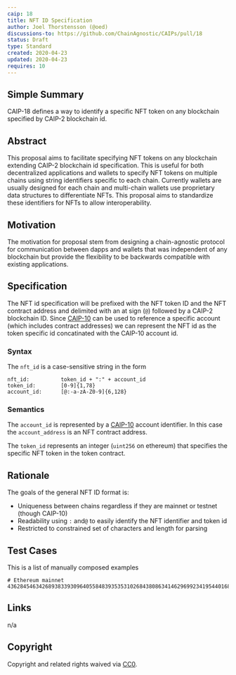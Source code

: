 ```yaml
---
caip: 18
title: NFT ID Specification
author: Joel Thorstensson (@oed)
discussions-to: https://github.com/ChainAgnostic/CAIPs/pull/18
status: Draft
type: Standard
created: 2020-04-23
updated: 2020-04-23
requires: 10
---
```


## Simple Summary

CAIP-18 defines a way to identify a specific NFT token on any blockchain specified by CAIP-2 blockchain id.

## Abstract

This proposal aims to facilitate specifying NFT tokens on any blockchain extending CAIP-2 blockchain id specification. This is useful for both decentralized applications and wallets to specify NFT tokens on multiple chains using string identifiers specific to each chain. Currently wallets are usually designed for each chain and multi-chain wallets use proprietary data structures to differentiate NFTs. This proposal aims to standardize these identifiers for NFTs to allow interoperability.

## Motivation

The motivation for proposal stem from designing a chain-agnostic protocol for communication between dapps and wallets that was independent of any blockchain but provide the flexibility to be backwards compatible with existing applications.

## Specification

The NFT id specification will be prefixed with the NFT token ID and the NFT contract address and delimited with an at sign (`@`) followed by a CAIP-2 blockchain ID. Since [CAIP-10](https://github.com/ChainAgnostic/CAIPs/blob/master/CAIPs/caip-10.md) can be used to reference a specific account (which includes contract addresses) we can represent the NFT id as the token specific id concatinated with the CAIP-10 account id.

### Syntax

The `nft_id` is a case-sensitive string in the form

```
nft_id:          token_id + ":" + account_id
token_id:        [0-9]{1,78}
account_id:      [@:-a-zA-Z0-9]{6,128}
```

### Semantics

The `account_id` is represented by a  [CAIP-10](https://github.com/ChainAgnostic/CAIPs/blob/master/CAIPs/caip-10.md) account identifier. In this case the `account_address` is an NFT contract address.

The `token_id` represents an integer (`uint256` on ethereum) that specifies the specific NFT token in the token contract.

## Rationale

The goals of the general NFT ID format is:
 - Uniqueness between chains regardless if they are mainnet or testnet (though CAIP-10)
 - Readability using `:` and`@` to easily identify the NFT identifier and token id
 - Restricted to constrained set of characters and length for parsing

## Test Cases

This is a list of manually composed examples

```
# Ethereum mainnet
43628454634268938339309640558483935353102684380863414629699234195440168867178:0xfac7bea255a6990f749363002136af6556b31e04@eip155:1
```

## Links

n/a

## Copyright

Copyright and related rights waived via [CC0](https://creativecommons.org/publicdomain/zero/1.0/).
